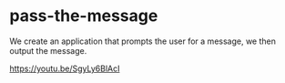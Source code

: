 # pass-the-message
We create an application that prompts the user for a message, we then output the message.

https://youtu.be/SgyLy6BlAcI